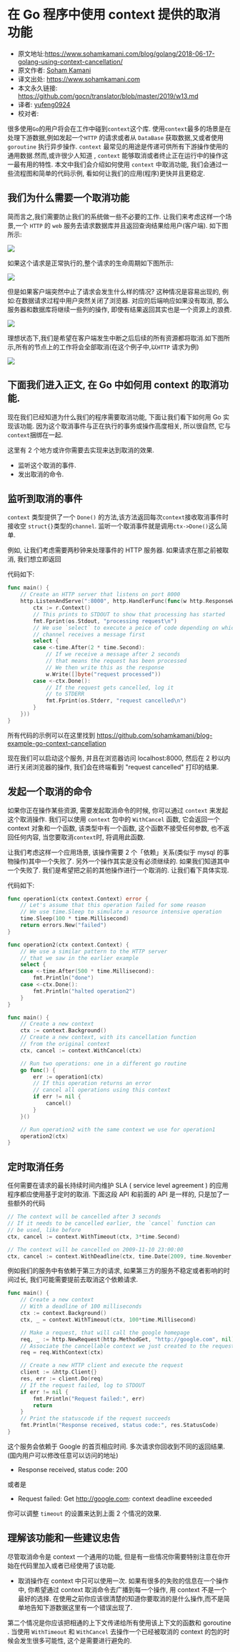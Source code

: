 # 在 Go 程序中使用 context 提供的取消功能

- 原文地址:https://www.sohamkamani.com/blog/golang/2018-06-17-golang-using-context-cancellation/
- 原文作者: [Soham Kamani](https://www.packtpub.com/books/info/authors/soham-kamani)
- 译文出处: https://www.sohamkamani.com
- 本文永久链接: https://github.com/gocn/translator/blob/master/2019/w13.md
- 译者: [yufeng0924](https://github.com/yufeng0924)
- 校对者:

很多使用```Go```的用户将会在工作中碰到```context```这个库. 使用```context```最多的场景是在处理下游数据,例如发起一个```HTTP``` 的请求或者从 ```DataBase``` 获取数据,又或者使用 ```goroutine``` 执行异步操作. ```context``` 最常见的用途是传递可供所有下游操作使用的通用数据.然而,或许很少人知道 , ```context``` 能够取消或者终止正在运行中的操作这一最有用的特性.
本文中我们会介绍如何使用 ```context``` 中取消功能, 我们会通过一些流程图和简单的代码示例, 看如何让我们的应用(程序)更快并且更稳定.
## 我们为什么需要一个取消功能
简而言之,我们需要防止我们的系统做一些不必要的工作.
让我们来考虑这样一个场景,一个 ```HTTP``` 的 ```web``` 服务去请求数据库并且返回查询结果给用户(客户端). 如下图所示:

![](https://www.sohamkamani.com/client-diagram-199c2b8faf7663c9b7e83de127012a6c.svg )

如果这个请求是正常执行的,整个请求的生命周期如下图所示:

![](https://www.sohamkamani.com/timing-ideal-ff6e4d831668b9da81c1c214224e4521.svg)

但是如果客户端突然中止了请求会发生什么样的情况? 这种情况是容易出现的, 例如:在数据请求过程中用户突然关闭了浏览器. 对应的后端响应如果没有取消, 那么服务器和数据库将继续一些列的操作, 即使有结果返回其实也是一个资源上的浪费.

![](https://www.sohamkamani.com/timing-without-cancel-4955e194034f42b5edd7632f1461c124.svg)

理想状态下,我们是希望在客户端发生中断之后后续的所有资源都将取消.如下图所示,所有的节点上的工作将会全部取消(在这个例子中,以```HTTP``` 请求为例)

![](https://www.sohamkamani.com/timing-with-cancel-2af484f735aab3022ea8d7a9a9c1b675.svg)

## 下面我们进入正文, 在 Go 中如何用 context 的取消功能.

现在我们已经知道为什么我们的程序需要取消功能, 下面让我们看下如何用 Go 实现该功能. 因为这个取消事件与正在执行的事务或操作高度相关, 所以很自然, 它与   ```context```捆绑在一起.

这里有 2 个地方或许你需要去实现来达到取消的效果.
- 监听这个取消的事件.
- 发出取消的命令.

## 监听到取消的事件

```context``` 类型提供了一个 ```Done()``` 的方法,该方法返回每次```context```接收取消事件时接收空 ```struct{}```类型的```channel```. 监听一个取消事件就是调用```ctx->Done()```这么简单.

例如, 让我们考虑需要两秒钟来处理事件的 HTTP 服务器. 如果请求在那之前被取消, 我们想立即返回

代码如下:
```go
func main() {
	// Create an HTTP server that listens on port 8000
	http.ListenAndServe(":8000", http.HandlerFunc(func(w http.ResponseWriter, r *http.Request) {
		ctx := r.Context()
		// This prints to STDOUT to show that processing has started
		fmt.Fprint(os.Stdout, "processing request\n")
		// We use `select` to execute a peice of code depending on which
		// channel receives a message first
		select {
		case <-time.After(2 * time.Second):
			// If we receive a message after 2 seconds
			// that means the request has been processed
			// We then write this as the response
			w.Write([]byte("request processed"))
		case <-ctx.Done():
			// If the request gets cancelled, log it
			// to STDERR
			fmt.Fprint(os.Stderr, "request cancelled\n")
		}
	}))
}
```
所有代码的示例可以在这里找到 https://github.com/sohamkamani/blog-example-go-context-cancellation 

现在我们可以启动这个服务, 并且在浏览器访问 localhost:8000, 然后在 2 秒以内进行关闭浏览器的操作, 我们会在终端看到 "request cancelled" 打印的结果.

## 发起一个取消的命令

如果你正在操作某些资源, 需要发起取消命令的时候, 你可以通过 ```context``` 来发起这个取消操作. 我们可以使用 ```context``` 包中的 ```WithCancel``` 函数, 它会返回一个 context 对象和一个函数, 该类型中有一个函数, 这个函数不接受任何参数, 也不返回任何内容, 当您要取消```context```时, 将调用此函数.

让我们考虑这样一个应用场景, 该操作需要 2 个「依赖」关系(类似于 mysql 的事物操作)其中一个失败了. 另外一个操作其实是没有必须继续的. 如果我们知道其中一个失败了. 我们是希望把之前的其他操作进行一个取消的.
让我们看下具体实现.



代码如下:
```go
func operation1(ctx context.Context) error {
	// Let's assume that this operation failed for some reason
	// We use time.Sleep to simulate a resource intensive operation
	time.Sleep(100 * time.Millisecond)
	return errors.New("failed")
}

func operation2(ctx context.Context) {
	// We use a similar pattern to the HTTP server
	// that we saw in the earlier example
	select {
	case <-time.After(500 * time.Millisecond):
		fmt.Println("done")
	case <-ctx.Done():
		fmt.Println("halted operation2")
	}
}

func main() {
	// Create a new context
	ctx := context.Background()
	// Create a new context, with its cancellation function
	// from the original context
	ctx, cancel := context.WithCancel(ctx)

	// Run two operations: one in a different go routine
	go func() {
		err := operation1(ctx)
		// If this operation returns an error
		// cancel all operations using this context
		if err != nil {
			cancel()
		}
	}()

	// Run operation2 with the same context we use for operation1
	operation2(ctx)
}
```

## 定时取消任务

任何需要在请求的最长持续时间内维护 SLA ( service level agreement ) 的应用程序都应使用基于定时的取消. 下面这段 API 和前面的 API 是一样的, 只是加了一些额外的代码
```go
// The context will be cancelled after 3 seconds
// If it needs to be cancelled earlier, the `cancel` function can
// be used, like before
ctx, cancel := context.WithTimeout(ctx, 3*time.Second)

// The context will be cancelled on 2009-11-10 23:00:00
ctx, cancel := context.WithDeadline(ctx, time.Date(2009, time.November, 10, 23, 0, 0, 0, time.UTC))
```
例如我们的服务中有依赖于第三方的请求, 如果第三方的服务不稳定或者影响的时间过长, 我们可能需要提前去取消这个依赖请求.

```go
func main() {
	// Create a new context
	// With a deadline of 100 milliseconds
	ctx := context.Background()
	ctx, _ = context.WithTimeout(ctx, 100*time.Millisecond)

	// Make a request, that will call the google homepage
	req, _ := http.NewRequest(http.MethodGet, "http://google.com", nil)
	// Associate the cancellable context we just created to the request
	req = req.WithContext(ctx)

	// Create a new HTTP client and execute the request
	client := &http.Client{}
	res, err := client.Do(req)
	// If the request failed, log to STDOUT
	if err != nil {
		fmt.Println("Request failed:", err)
		return
	}
	// Print the statuscode if the request succeeds
	fmt.Println("Response received, status code:", res.StatusCode)
}
```
这个服务会依赖于 Google 的首页相应时间. 多次请求你回收到不同的返回结果. (国内用户可以修改任意可以访问的地址)
- Response received, status code: 200

或者是

- Request failed: Get http://google.com: context deadline exceeded

你可以调整 ```timeout``` 的设置来达到上面 2 个情况的效果.

## 理解该功能和一些建议忠告

尽管取消命令是 context 一个通用的功能, 但是有一些情况你需要特别注意在你开始在代码里加入或者已经使用了该功能.
- 取消操作在 context 中只可以使用一次.
如果有很多的失败的信息在一个操作中, 你希望通过 context 取消命令去广播到每一个操作, 用 context 不是一个最好的选择.
在使用之前你应该很清楚的知道你要取消的是什么操作,而不是简单地告知下游数据这里有一个错误出现了.

第二个情况是你应该把相通的上下文传递给所有使用该上下文的函数和 goroutine . 当使用 ```WithTimeout``` 和 ```WithCancel``` 去操作一个已经被取消的 context 的包的时候会发生很多可能性, 这个是需要进行避免的.






